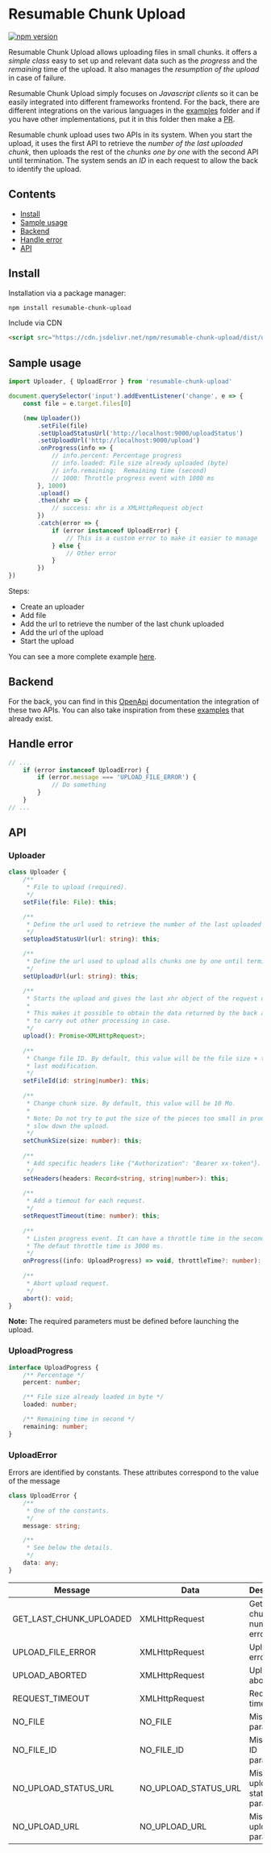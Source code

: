 # Resumable Chunk Upload

[![npm version](https://badge.fury.io/js/resumable-chunk-upload.svg)](https://badge.fury.io/js/resumable-chunk-upload)

Resumable Chunk Upload allows uploading files in small chunks. it offers a *simple class* easy to set up and relevant data such as the *progress* and the *remaining* time of the upload. It also manages the *resumption of the upload* in case of failure.

Resumable Chunk Upload simply focuses on *Javascript clients* so it can be easily integrated into different frameworks frontend. For the back, there are different integrations on the various languages ​​in the [examples](https://github.com/heryTz/resumable-chunk-upload/tree/main/examples) folder and if you have other implementations, put it in this folder then make a [PR](https://github.com/heryTz/resumable-chunk-upload/pulls).

Resumable chunk upload uses two APIs in its system. When you start the upload, it uses the first API to retrieve the *number of the last uploaded chunk*, then uploads the rest of the *chunks one by one* with the second API until termination. The system sends an *ID* in each request to allow the back to identify the upload.

## Contents

* [Install](#install)
* [Sample usage](#sample-usage)
* [Backend](#backend)
* [Handle error](#handle-error)
* [API](#api)

## Install

Installation via a package manager:

```bash
npm install resumable-chunk-upload
```

Include via CDN

```html
<script src="https://cdn.jsdelivr.net/npm/resumable-chunk-upload/dist/uploader.min.js"></script>
```

## Sample usage

```js
import Uploader, { UploadError } from 'resumable-chunk-upload'

document.querySelector('input').addEventListener('change', e => {
    const file = e.target.files[0]

    (new Uploader())
        .setFile(file)
        .setUploadStatusUrl('http://localhost:9000/uploadStatus')
        .setUploadUrl('http://localhost:9000/upload')
        .onProgress(info => {
            // info.percent: Percentage progress
            // info.loaded: File size already uploaded (byte)
            // info.remaining:  Remaining time (second)
            // 1000: Throttle progress event with 1000 ms
        }, 1000)
        .upload()
        .then(xhr => {
            // success: xhr is a XMLHttpRequest object
        })
        .catch(error => {
            if (error instanceof UploadError) {
                // This is a custom error to make it easier to manage
            } else {
                // Other error
            }
        })
})
```

Steps:

* Create an uploader
* Add file
* Add the url to retrieve the number of the last chunk uploaded
* Add the url of the upload
* Start the upload

You can see a more complete example [here](https://github.com/heryTz/resumable-chunk-upload/tree/main/examples-front).

## Backend

For the back, you can find in this [OpenApi](https://github.com/heryTz/resumable-chunk-upload/blob/main/api.yaml) documentation the integration of these two APIs. You can also take inspiration from these [examples](https://github.com/heryTz/resumable-chunk-upload/tree/main/examples) that already exist.

## Handle error

```js
// ...
    if (error instanceof UploadError) {
        if (error.message === 'UPLOAD_FILE_ERROR') {
            // Do something
        }
    }
// ...
```

## API

### Uploader

```ts
class Uploader {
    /** 
     * File to upload (required).
     */
    setFile(file: File): this;

    /**
     * Define the url used to retrieve the number of the last uploaded chunk (required).
     */
    setUploadStatusUrl(url: string): this;

    /**
     * Define the url used to upload alls chunks one by one until termination (required).
     */
    setUploadUrl(url: string): this;

    /**
     * Starts the upload and gives the last xhr object of the request on completion. 
     * 
     * This makes it possible to obtain the data returned by the back at the end of the upload 
     * to carry out other processing in case.
     */
    upload(): Promise<XMLHttpRequest>;
    
    /**
     * Change file ID. By default, this value will be the file size + the date of the 
     * last modification.
     */
    setFileId(id: string|number): this;
    
    /**
     * Change chunk size. By default, this value will be 10 Mo.
     * 
     * Note: Do not try to put the size of the pieces too small in production because it may 
     * slow down the upload.
     */
    setChunkSize(size: number): this;
    
    /**
     * Add specific headers like {"Authorization": "Bearer xx-token"}.
     */
    setHeaders(headers: Record<string, string|number>): this;
    
    /**
     * Add a tiemout for each request.
     */
    setRequestTimeout(time: number): this;
    
    /**
     * Listen progress event. It can have a throttle time in the second parameter. 
     * The defaut throttle time is 3000 ms.
     */
    onProgress((info: UploadProgress) => void, throttleTime?: number): this;
    
    /**
     * Abort upload request.
     */
    abort(): void;
}
```

**Note:** The required parameters must be defined before launching the upload.

### UploadProgress

```ts
interface UploadPogress {
    /** Percentage */
    percent: number;

    /** File size already loaded in byte */
    loaded: number;

    /** Remaining time in second */
    remaining: number;
}
```

### UploadError

Errors are identified by constants. These attributes correspond to the value of the message

```ts
class UploadError {
    /**
     * One of the constants.
     */
    message: string;

    /**
     * See below the details.
     */
    data: any;
}
``` 

| Message | Data | Description |
|---------|------|-------------|
| GET_LAST_CHUNK_UPLOADED | XMLHttpRequest | Get last chunk's number error |
| UPLOAD_FILE_ERROR |XMLHttpRequest| Upload file error |
| UPLOAD_ABORTED | XMLHttpRequest | Upload aborted |
| REQUEST_TIMEOUT | XMLHttpRequest | Request timeout |
| NO_FILE | NO_FILE | Missing file parameter |
| NO_FILE_ID | NO_FILE_ID | Missing file ID parameter |
| NO_UPLOAD_STATUS_URL | NO_UPLOAD_STATUS_URL | Missing upload status url parameter |
| NO_UPLOAD_URL | NO_UPLOAD_URL | Missing upload url parameter |
